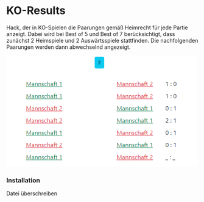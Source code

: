# KO-Results

Hack, der in KO-Spielen die Paarungen gemäß Heimrecht für jede Partie anzeigt.
Dabei wird bei Best of 5 und Best of 7 berücksichtigt, dass zunächst 2 Heimspiele und 2 Auswärtsspiele stattfinden.
Die nachfolgenden Paarungen werden dann abwechselnd angezeigt.

![](ko-results.png)

### Installation

Datei überschreiben

